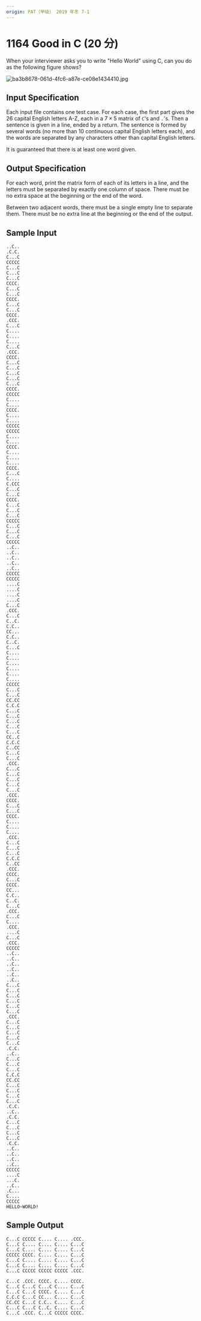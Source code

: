 ```yaml
---
origin: PAT（甲级） 2019 年冬 7-1
---
```


# 1164 Good in C (20 分)

When your interviewer asks you to write "Hello World" using C, can you do as the following figure shows?

<img src="https://images.ptausercontent.com/ba3b8678-061d-4fc6-a87e-ce08e1434410.jpg" alt="ba3b8678-061d-4fc6-a87e-ce08e1434410.jpg" style="zoom:100%;" />

## Input Specification

Each input file contains one test case. For each case, the first part gives the 26 capital English letters A-Z, each in a $7\times 5$ matrix of `C`'s and `.`'s. Then a sentence is given in a line, ended by a return. The sentence is formed by several words (no more than 10 continuous capital English letters each), and the words are separated by any characters other than capital English letters.

It is guaranteed that there is at least one word given.

## Output Specification

For each word, print the matrix form of each of its letters in a line, and the letters must be separated by exactly one column of space. There must be no extra space at the beginning or the end of the word.

Between two adjacent words, there must be a single empty line to separate them. There must be no extra line at the beginning or the end of the output.

## Sample Input

    ..C..
    .C.C.
    C...C
    CCCCC
    C...C
    C...C
    C...C
    CCCC.
    C...C
    C...C
    CCCC.
    C...C
    C...C
    CCCC.
    .CCC.
    C...C
    C....
    C....
    C....
    C...C
    .CCC.
    CCCC.
    C...C
    C...C
    C...C
    C...C
    C...C
    CCCC.
    CCCCC
    C....
    C....
    CCCC.
    C....
    C....
    CCCCC
    CCCCC
    C....
    C....
    CCCC.
    C....
    C....
    C....
    CCCC.
    C...C
    C....
    C.CCC
    C...C
    C...C
    CCCC.
    C...C
    C...C
    C...C
    CCCCC
    C...C
    C...C
    C...C
    CCCCC
    ..C..
    ..C..
    ..C..
    ..C..
    ..C..
    CCCCC
    CCCCC
    ....C
    ....C
    ....C
    ....C
    C...C
    .CCC.
    C...C
    C..C.
    C.C..
    CC...
    C.C..
    C..C.
    C...C
    C....
    C....
    C....
    C....
    C....
    C....
    CCCCC
    C...C
    C...C
    CC.CC
    C.C.C
    C...C
    C...C
    C...C
    C...C
    C...C
    CC..C
    C.C.C
    C..CC
    C...C
    C...C
    .CCC.
    C...C
    C...C
    C...C
    C...C
    C...C
    .CCC.
    CCCC.
    C...C
    C...C
    CCCC.
    C....
    C....
    C....
    .CCC.
    C...C
    C...C
    C...C
    C.C.C
    C..CC
    .CCC.
    CCCC.
    C...C
    CCCC.
    CC...
    C.C..
    C..C.
    C...C
    .CCC.
    C...C
    C....
    .CCC.
    ....C
    C...C
    .CCC.
    CCCCC
    ..C..
    ..C..
    ..C..
    ..C..
    ..C..
    ..C..
    C...C
    C...C
    C...C
    C...C
    C...C
    C...C
    .CCC.
    C...C
    C...C
    C...C
    C...C
    C...C
    .C.C.
    ..C..
    C...C
    C...C
    C...C
    C.C.C
    CC.CC
    C...C
    C...C
    C...C
    C...C
    .C.C.
    ..C..
    .C.C.
    C...C
    C...C
    C...C
    C...C
    .C.C.
    ..C..
    ..C..
    ..C..
    ..C..
    CCCCC
    ....C
    ...C.
    ..C..
    .C...
    C....
    CCCCC
    HELLO~WORLD!

## Sample Output

    C...C CCCCC C.... C.... .CCC.
    C...C C.... C.... C.... C...C
    C...C C.... C.... C.... C...C
    CCCCC CCCC. C.... C.... C...C
    C...C C.... C.... C.... C...C
    C...C C.... C.... C.... C...C
    C...C CCCCC CCCCC CCCCC .CCC.

    C...C .CCC. CCCC. C.... CCCC.
    C...C C...C C...C C.... C...C
    C...C C...C CCCC. C.... C...C
    C.C.C C...C CC... C.... C...C
    CC.CC C...C C.C.. C.... C...C
    C...C C...C C..C. C.... C...C
    C...C .CCC. C...C CCCCC CCCC.
